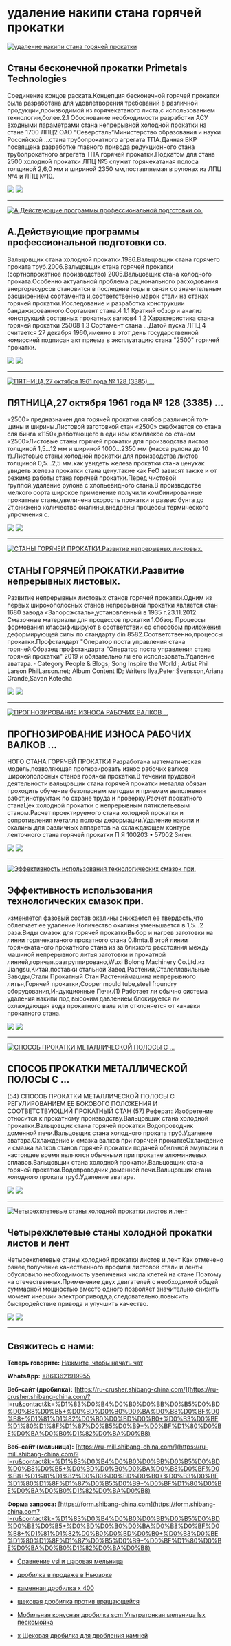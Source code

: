 # удаление накипи стана горячей прокатки

<a href="https://swt.shibang-china.com/?l=ru&img&k=%D1%83%D0%B4%D0%B0%D0%BB%D0%B5%D0%BD%D0%B8%D0%B5+%D0%BD%D0%B0%D0%BA%D0%B8%D0%BF%D0%B8+%D1%81%D1%82%D0%B0%D0%BD%D0%B0+%D0%B3%D0%BE%D1%80%D1%8F%D1%87%D0%B5%D0%B9+%D0%BF%D1%80%D0%BE%D0%BA%D0%B0%D1%82%D0%BA%D0%B8" target="_blank">![удаление накипи стана горячей прокатки](http://static.shibang-china.com/all-800x300/153.jpg)</a>

## Станы бесконечной прокатки Primetals Technologies
Соединение концов раската.Концепция бесконечной горячей прокатки была разработана для удовлетворения требований в различной продукции,производимой из горячекатаного листа,с использованием технологии,более.2.1 Обоснование необходимости разработки АСУ входными параметрами стана непрерывной холодной прокатки на стане 1700 ЛПЦ2 ОАО “Северсталь”Министерство образования и науки Российской …стана трубопрокатного агрегата ТПА.Данная ВКР посвящена разработке главного привода редукционного стана трубопрокатного агрегата ТПА горячей прокатки.Подкатом для стана 2500 холодной прокатки ЛПЦ №5 служит горячекатаная полоса толщиной 2,6,0 мм и шириной 2350 мм,поставляемая в рулонах из ЛПЦ №4 и ЛПЦ №10.


<a href="https://whatsapp.shibangsoft.com/WhatsApp.php" target="_blank" title="WhatsApp">![](http://static.shibang-china.com/icon/whatsapp.png)</a> <a href="https://swt.shibang-china.com/?l=ru&icon&k=%D1%83%D0%B4%D0%B0%D0%BB%D0%B5%D0%BD%D0%B8%D0%B5+%D0%BD%D0%B0%D0%BA%D0%B8%D0%BF%D0%B8+%D1%81%D1%82%D0%B0%D0%BD%D0%B0+%D0%B3%D0%BE%D1%80%D1%8F%D1%87%D0%B5%D0%B9+%D0%BF%D1%80%D0%BE%D0%BA%D0%B0%D1%82%D0%BA%D0%B8" target="_blank">![](http://static.shibang-china.com/icon/chat-ru.png)</a>

---

<a href="https://swt.shibang-china.com/?l=ru&img&k=%D1%83%D0%B4%D0%B0%D0%BB%D0%B5%D0%BD%D0%B8%D0%B5+%D0%BD%D0%B0%D0%BA%D0%B8%D0%BF%D0%B8+%D1%81%D1%82%D0%B0%D0%BD%D0%B0+%D0%B3%D0%BE%D1%80%D1%8F%D1%87%D0%B5%D0%B9+%D0%BF%D1%80%D0%BE%D0%BA%D0%B0%D1%82%D0%BA%D0%B8" target="_blank">![A.Действующие программы профессиональной подготовки со.](http://static.shibang-china.com/all-800x300/810.jpg)</a>

## A.Действующие программы профессиональной подготовки со.
Вальцовщик стана холодной прокатки.1986.Вальцовщик стана горячего проката труб.2006.Вальцовщик стана горячей прокатки (сортнопрокатное производство) 2005.Вальцовщик стана холодного проката.Особенно актуальной проблема рационального расходования энергоресурсов становится в последние годы в связи со значительным расширением сортамента и,соответственно,марок стали на станах горячей прокатки.Исследование и разработка конструкции бандажированного.Сортамент стана.4 1.1 Краткий обзор и анализ конструкций составных прокатных валков4 1.2 Характеристика стана горячей прокатки 25008 1.3 Сортамент стана …Датой пуска ЛПЦ 4 считается 27 декабря 1960,именно в этот день государственной комиссией подписан акт приема в эксплуатацию стана &quot;2500&quot; горячей прокатки.


<a href="https://whatsapp.shibangsoft.com/WhatsApp.php" target="_blank" title="WhatsApp">![](http://static.shibang-china.com/icon/whatsapp.png)</a> <a href="https://swt.shibang-china.com/?l=ru&icon&k=%D1%83%D0%B4%D0%B0%D0%BB%D0%B5%D0%BD%D0%B8%D0%B5+%D0%BD%D0%B0%D0%BA%D0%B8%D0%BF%D0%B8+%D1%81%D1%82%D0%B0%D0%BD%D0%B0+%D0%B3%D0%BE%D1%80%D1%8F%D1%87%D0%B5%D0%B9+%D0%BF%D1%80%D0%BE%D0%BA%D0%B0%D1%82%D0%BA%D0%B8" target="_blank">![](http://static.shibang-china.com/icon/chat-ru.png)</a>

---

<a href="https://swt.shibang-china.com/?l=ru&img&k=%D1%83%D0%B4%D0%B0%D0%BB%D0%B5%D0%BD%D0%B8%D0%B5+%D0%BD%D0%B0%D0%BA%D0%B8%D0%BF%D0%B8+%D1%81%D1%82%D0%B0%D0%BD%D0%B0+%D0%B3%D0%BE%D1%80%D1%8F%D1%87%D0%B5%D0%B9+%D0%BF%D1%80%D0%BE%D0%BA%D0%B0%D1%82%D0%BA%D0%B8" target="_blank">![ПЯТНИЦА,27 октября 1961 года № 128 (3385) …](http://static.shibang-china.com/all-800x300/1163.jpg)</a>

## ПЯТНИЦА,27 октября 1961 года № 128 (3385) …
&#171;2500&#187; предназначен для горячей прокатки слябов различной тол&#173; щины и ширины.Листовой заготовкой стан &#171;2500&#187; снабжается со стана сля&#173; бинга &#171;1150&#187;,работающего в еди&#173; ном комплексе со станом &#171;2500&#187;Листовые станы горячей прокатки для производства листов толщиной 1,5…12 мм и шириной 1000…2350 мм (масса рулона до 10 т).Листовые станы холодной прокатки для производства листов толщиной 0,5…2,5 мм.как увидеть железа прокатки стана ценукак увидеть железа прокатки стана цену.такие как FeO зависят также и от режима работы стана горячей прокатки.Перед чистовой группой.удаление рулона с хлопьевидного стана.В производстве мелкого сорта широкое применение получили комбинированные прокатные станы,увеличена скорость прокатки и развес бунта до 2т,снижено количество окалины,внедрены процессы термического упрочнения с.


<a href="https://whatsapp.shibangsoft.com/WhatsApp.php" target="_blank" title="WhatsApp">![](http://static.shibang-china.com/icon/whatsapp.png)</a> <a href="https://swt.shibang-china.com/?l=ru&icon&k=%D1%83%D0%B4%D0%B0%D0%BB%D0%B5%D0%BD%D0%B8%D0%B5+%D0%BD%D0%B0%D0%BA%D0%B8%D0%BF%D0%B8+%D1%81%D1%82%D0%B0%D0%BD%D0%B0+%D0%B3%D0%BE%D1%80%D1%8F%D1%87%D0%B5%D0%B9+%D0%BF%D1%80%D0%BE%D0%BA%D0%B0%D1%82%D0%BA%D0%B8" target="_blank">![](http://static.shibang-china.com/icon/chat-ru.png)</a>

---

<a href="https://swt.shibang-china.com/?l=ru&img&k=%D1%83%D0%B4%D0%B0%D0%BB%D0%B5%D0%BD%D0%B8%D0%B5+%D0%BD%D0%B0%D0%BA%D0%B8%D0%BF%D0%B8+%D1%81%D1%82%D0%B0%D0%BD%D0%B0+%D0%B3%D0%BE%D1%80%D1%8F%D1%87%D0%B5%D0%B9+%D0%BF%D1%80%D0%BE%D0%BA%D0%B0%D1%82%D0%BA%D0%B8" target="_blank">![СТАНЫ ГОРЯЧЕЙ ПРОКАТКИ.Развитие непрерывных листовых.](http://static.shibang-china.com/all-800x300/942.jpg)</a>

## СТАНЫ ГОРЯЧЕЙ ПРОКАТКИ.Развитие непрерывных листовых.
Развитие непрерывных листовых станов горячей прокатки.Одним из первых широкополосных станов непрерывной прокатки является стан 1680 завода &#171;Запорожсталь&#187;,установленный в 1935 г.23.11.2012 Смазочные материалы для процессов прокатки.1.Обзор Процессы формования классифицируют в соответствии со способом приложения деформирующей силы по стандарту din 8582.Соответственно,процессы прокатки.Профстандарт &quot;Оператор поста управления стана горячей.Образец профстандарта &quot;Оператор поста управления стана горячей прокатки&quot; 2019 и обязательно ли его использовать.Удаление аватара.&nbsp;&#0183;&#32;Category People &amp; Blogs; Song Inspire the World ; Artist Phil Larson PhilLarson.net; Album Content ID; Writers Ilya,Peter Svensson,Ariana Grande,Savan Kotecha


<a href="https://whatsapp.shibangsoft.com/WhatsApp.php" target="_blank" title="WhatsApp">![](http://static.shibang-china.com/icon/whatsapp.png)</a> <a href="https://swt.shibang-china.com/?l=ru&icon&k=%D1%83%D0%B4%D0%B0%D0%BB%D0%B5%D0%BD%D0%B8%D0%B5+%D0%BD%D0%B0%D0%BA%D0%B8%D0%BF%D0%B8+%D1%81%D1%82%D0%B0%D0%BD%D0%B0+%D0%B3%D0%BE%D1%80%D1%8F%D1%87%D0%B5%D0%B9+%D0%BF%D1%80%D0%BE%D0%BA%D0%B0%D1%82%D0%BA%D0%B8" target="_blank">![](http://static.shibang-china.com/icon/chat-ru.png)</a>

---

<a href="https://swt.shibang-china.com/?l=ru&img&k=%D1%83%D0%B4%D0%B0%D0%BB%D0%B5%D0%BD%D0%B8%D0%B5+%D0%BD%D0%B0%D0%BA%D0%B8%D0%BF%D0%B8+%D1%81%D1%82%D0%B0%D0%BD%D0%B0+%D0%B3%D0%BE%D1%80%D1%8F%D1%87%D0%B5%D0%B9+%D0%BF%D1%80%D0%BE%D0%BA%D0%B0%D1%82%D0%BA%D0%B8" target="_blank">![ПРОГНОЗИРОВАНИЕ ИЗНОСА РАБОЧИХ ВАЛКОВ …](http://static.shibang-china.com/all-800x300/1070.jpg)</a>

## ПРОГНОЗИРОВАНИЕ ИЗНОСА РАБОЧИХ ВАЛКОВ …
НОГО СТАНА ГОРЯЧЕЙ ПРОКАТКИ Разработана математическая модель,позволяющая прогнозировать износ рабочих валков широкополосных станов горячей прокатки.В течении трудовой деятельности вальцовщик стана горячей прокатки металла обязан проходить обучение безопасным методам и приемам выполнения работ,инструктаж по охране труда и проверку.Расчет прокатного станаЦех холодной прокатки с непрерывным пятиклетьевым станом.Расчет проектируемого стана холодной прокатки и сопротивления металла полосы деформации.Удаление накипи и окалины.для различных аппаратов на охлаждающем контуре ленточного стана горячей прокатки П Я 100203 • 57002 Зиген.


<a href="https://whatsapp.shibangsoft.com/WhatsApp.php" target="_blank" title="WhatsApp">![](http://static.shibang-china.com/icon/whatsapp.png)</a> <a href="https://swt.shibang-china.com/?l=ru&icon&k=%D1%83%D0%B4%D0%B0%D0%BB%D0%B5%D0%BD%D0%B8%D0%B5+%D0%BD%D0%B0%D0%BA%D0%B8%D0%BF%D0%B8+%D1%81%D1%82%D0%B0%D0%BD%D0%B0+%D0%B3%D0%BE%D1%80%D1%8F%D1%87%D0%B5%D0%B9+%D0%BF%D1%80%D0%BE%D0%BA%D0%B0%D1%82%D0%BA%D0%B8" target="_blank">![](http://static.shibang-china.com/icon/chat-ru.png)</a>

---

<a href="https://swt.shibang-china.com/?l=ru&img&k=%D1%83%D0%B4%D0%B0%D0%BB%D0%B5%D0%BD%D0%B8%D0%B5+%D0%BD%D0%B0%D0%BA%D0%B8%D0%BF%D0%B8+%D1%81%D1%82%D0%B0%D0%BD%D0%B0+%D0%B3%D0%BE%D1%80%D1%8F%D1%87%D0%B5%D0%B9+%D0%BF%D1%80%D0%BE%D0%BA%D0%B0%D1%82%D0%BA%D0%B8" target="_blank">![Эффективность использования технологических смазок при.](http://static.shibang-china.com/all-800x300/35.jpg)</a>

## Эффективность использования технологических смазок при.
изменяется фазовый состав окалины снижается ее твердость,что облегчает ее удаление.Количество окалины уменьшается в 1,5…2 раза.Виды смазок для горячей прокаткиВыбор и нагрев заготовки на линии горячекатаного прокатного стана 0.8mta.В этой линии горячекатаного прокатного стана из за близкого расстояния между машиной непрерывного литья заготовки и прокатной линией,горячая.разгруппировано,Wuxi Bolong Machinery Co.Ltd.из Jiangsu,Китай,поставки стальной Завод Растений,Сталеплавильные Заводы,Стали Прокатный Стан Растениймашина непрерывного литья,Горячей прокатки,Copper mould tube,steel froundry оборудования,Индукционные Печи.(1) Работает ли обычно система удаления накипи под высоким давлением,блокируется ли охлаждающая вода прокатного вала или отклоняется от канавки прокатного стана.


<a href="https://whatsapp.shibangsoft.com/WhatsApp.php" target="_blank" title="WhatsApp">![](http://static.shibang-china.com/icon/whatsapp.png)</a> <a href="https://swt.shibang-china.com/?l=ru&icon&k=%D1%83%D0%B4%D0%B0%D0%BB%D0%B5%D0%BD%D0%B8%D0%B5+%D0%BD%D0%B0%D0%BA%D0%B8%D0%BF%D0%B8+%D1%81%D1%82%D0%B0%D0%BD%D0%B0+%D0%B3%D0%BE%D1%80%D1%8F%D1%87%D0%B5%D0%B9+%D0%BF%D1%80%D0%BE%D0%BA%D0%B0%D1%82%D0%BA%D0%B8" target="_blank">![](http://static.shibang-china.com/icon/chat-ru.png)</a>

---

<a href="https://swt.shibang-china.com/?l=ru&img&k=%D1%83%D0%B4%D0%B0%D0%BB%D0%B5%D0%BD%D0%B8%D0%B5+%D0%BD%D0%B0%D0%BA%D0%B8%D0%BF%D0%B8+%D1%81%D1%82%D0%B0%D0%BD%D0%B0+%D0%B3%D0%BE%D1%80%D1%8F%D1%87%D0%B5%D0%B9+%D0%BF%D1%80%D0%BE%D0%BA%D0%B0%D1%82%D0%BA%D0%B8" target="_blank">![СПОСОБ ПРОКАТКИ МЕТАЛЛИЧЕСКОЙ ПОЛОСЫ С …](http://static.shibang-china.com/all-800x300/683.jpg)</a>

## СПОСОБ ПРОКАТКИ МЕТАЛЛИЧЕСКОЙ ПОЛОСЫ С …
(54) СПОСОБ ПРОКАТКИ МЕТАЛЛИЧЕСКОЙ ПОЛОСЫ С РЕГУЛИРОВАНИЕМ ЕЕ БОКОВОГО ПОЛОЖЕНИЯ И СООТВЕТСТВУЮЩИЙ ПРОКАТНЫЙ СТАН (57) Реферат: Изобретение относится к прокатному производству.Вальцовщик стана холодной прокатки.Вальцовщик стана горячей прокатки.Водопроводчик доменной печи.Вальцовщик стана холодного проката труб.Удаление аватара.Охлаждение и смазка валков при горячей прокаткеОхлаждение и смазка валков станов горячей прокатки подачей обильной эмульсии в настоящее время являются обычными при прокатке алюминиевых сплавов.Вальцовщик стана холодной прокатки.Вальцовщик стана горячей прокатки.Водопроводчик доменной печи.Вальцовщик стана холодного проката труб.Удаление аватара.


<a href="https://whatsapp.shibangsoft.com/WhatsApp.php" target="_blank" title="WhatsApp">![](http://static.shibang-china.com/icon/whatsapp.png)</a> <a href="https://swt.shibang-china.com/?l=ru&icon&k=%D1%83%D0%B4%D0%B0%D0%BB%D0%B5%D0%BD%D0%B8%D0%B5+%D0%BD%D0%B0%D0%BA%D0%B8%D0%BF%D0%B8+%D1%81%D1%82%D0%B0%D0%BD%D0%B0+%D0%B3%D0%BE%D1%80%D1%8F%D1%87%D0%B5%D0%B9+%D0%BF%D1%80%D0%BE%D0%BA%D0%B0%D1%82%D0%BA%D0%B8" target="_blank">![](http://static.shibang-china.com/icon/chat-ru.png)</a>

---

<a href="https://swt.shibang-china.com/?l=ru&img&k=%D1%83%D0%B4%D0%B0%D0%BB%D0%B5%D0%BD%D0%B8%D0%B5+%D0%BD%D0%B0%D0%BA%D0%B8%D0%BF%D0%B8+%D1%81%D1%82%D0%B0%D0%BD%D0%B0+%D0%B3%D0%BE%D1%80%D1%8F%D1%87%D0%B5%D0%B9+%D0%BF%D1%80%D0%BE%D0%BA%D0%B0%D1%82%D0%BA%D0%B8" target="_blank">![Четырехклетевые станы холодной прокатки листов и лент](http://static.shibang-china.com/all-800x300/1521.jpg)</a>

## Четырехклетевые станы холодной прокатки листов и лент
Четырехклетевые станы холодной прокатки листов и лент Как отмечено ранее,получение качественного профиля листовой стали и ленты обусловило необходимость увеличения числа клетей на стане.Поэтому на отечественных.Применение двух двигателей с необходимой общей суммарной мощностью вместо одного позволяет значительно снизить момент инерции электропривода,а,следовательно,повысить быстродействие привода и улучшить качество.

<a href="https://whatsapp.shibangsoft.com/WhatsApp.php" target="_blank" title="WhatsApp">![](http://static.shibang-china.com/icon/whatsapp.png)</a> <a href="https://swt.shibang-china.com/?l=ru&icon&k=%D1%83%D0%B4%D0%B0%D0%BB%D0%B5%D0%BD%D0%B8%D0%B5+%D0%BD%D0%B0%D0%BA%D0%B8%D0%BF%D0%B8+%D1%81%D1%82%D0%B0%D0%BD%D0%B0+%D0%B3%D0%BE%D1%80%D1%8F%D1%87%D0%B5%D0%B9+%D0%BF%D1%80%D0%BE%D0%BA%D0%B0%D1%82%D0%BA%D0%B8" target="_blank">![](http://static.shibang-china.com/icon/chat-ru.png)</a>

---
## Свяжитесь с нами:

**Теперь говорите:** [Нажмите, чтобы начать чат](https://swt.shibang-china.com?l=ru&contact&k=%D1%83%D0%B4%D0%B0%D0%BB%D0%B5%D0%BD%D0%B8%D0%B5+%D0%BD%D0%B0%D0%BA%D0%B8%D0%BF%D0%B8+%D1%81%D1%82%D0%B0%D0%BD%D0%B0+%D0%B3%D0%BE%D1%80%D1%8F%D1%87%D0%B5%D0%B9+%D0%BF%D1%80%D0%BE%D0%BA%D0%B0%D1%82%D0%BA%D0%B8)

**WhatsApp:**  [+8613621919955](https://whatsapp.shibangsoft.com/WhatsApp.php)

**Веб-сайт (дробилка):** [https://ru-crusher.shibang-china.com/](https://ru-crusher.shibang-china.com/?l=ru&contact&k=%D1%83%D0%B4%D0%B0%D0%BB%D0%B5%D0%BD%D0%B8%D0%B5+%D0%BD%D0%B0%D0%BA%D0%B8%D0%BF%D0%B8+%D1%81%D1%82%D0%B0%D0%BD%D0%B0+%D0%B3%D0%BE%D1%80%D1%8F%D1%87%D0%B5%D0%B9+%D0%BF%D1%80%D0%BE%D0%BA%D0%B0%D1%82%D0%BA%D0%B8)

**Веб-сайт (мельница):** [https://ru-mill.shibang-china.com/](https://ru-mill.shibang-china.com/?l=ru&contact&k=%D1%83%D0%B4%D0%B0%D0%BB%D0%B5%D0%BD%D0%B8%D0%B5+%D0%BD%D0%B0%D0%BA%D0%B8%D0%BF%D0%B8+%D1%81%D1%82%D0%B0%D0%BD%D0%B0+%D0%B3%D0%BE%D1%80%D1%8F%D1%87%D0%B5%D0%B9+%D0%BF%D1%80%D0%BE%D0%BA%D0%B0%D1%82%D0%BA%D0%B8)

**Форма запроса:** [https://form.shibang-china.com](https://form.shibang-china.com?l=ru&contact&k=%D1%83%D0%B4%D0%B0%D0%BB%D0%B5%D0%BD%D0%B8%D0%B5+%D0%BD%D0%B0%D0%BA%D0%B8%D0%BF%D0%B8+%D1%81%D1%82%D0%B0%D0%BD%D0%B0+%D0%B3%D0%BE%D1%80%D1%8F%D1%87%D0%B5%D0%B9+%D0%BF%D1%80%D0%BE%D0%BA%D0%B0%D1%82%D0%BA%D0%B8)

* [Сравнение vsi и шаровая мельница](../122/%D0%A1%D1%80%D0%B0%D0%B2%D0%BD%D0%B5%D0%BD%D0%B8%D0%B5%20vsi%20%D0%B8%20%D1%88%D0%B0%D1%80%D0%BE%D0%B2%D0%B0%D1%8F%20%D0%BC%D0%B5%D0%BB%D1%8C%D0%BD%D0%B8%D1%86%D0%B0.md)

* [дробилка в продаже в Ньюарке](../123/%D0%B4%D1%80%D0%BE%D0%B1%D0%B8%D0%BB%D0%BA%D0%B0%20%D0%B2%20%D0%BF%D1%80%D0%BE%D0%B4%D0%B0%D0%B6%D0%B5%20%D0%B2%20%D0%9D%D1%8C%D1%8E%D0%B0%D1%80%D0%BA%D0%B5.md)

* [каменная дробилка х 400](../125/%D0%BA%D0%B0%D0%BC%D0%B5%D0%BD%D0%BD%D0%B0%D1%8F%20%D0%B4%D1%80%D0%BE%D0%B1%D0%B8%D0%BB%D0%BA%D0%B0%20%D1%85%20400.md)

* [щековая дробилка против вращающейся](../122/%D1%89%D0%B5%D0%BA%D0%BE%D0%B2%D0%B0%D1%8F%20%D0%B4%D1%80%D0%BE%D0%B1%D0%B8%D0%BB%D0%BA%D0%B0%20%D0%BF%D1%80%D0%BE%D1%82%D0%B8%D0%B2%20%D0%B2%D1%80%D0%B0%D1%89%D0%B0%D1%8E%D1%89%D0%B5%D0%B9%D1%81%D1%8F.md)

* [Мобильная конусная дробилка scm Ультратонкая мельница lsx пескомойка](../122/%D0%9C%D0%BE%D0%B1%D0%B8%D0%BB%D1%8C%D0%BD%D0%B0%D1%8F%20%D0%BA%D0%BE%D0%BD%D1%83%D1%81%D0%BD%D0%B0%D1%8F%20%D0%B4%D1%80%D0%BE%D0%B1%D0%B8%D0%BB%D0%BA%D0%B0%20scm%20%D0%A3%D0%BB%D1%8C%D1%82%D1%80%D0%B0%D1%82%D0%BE%D0%BD%D0%BA%D0%B0%D1%8F%20%D0%BC%D0%B5%D0%BB%D1%8C%D0%BD%D0%B8%D1%86%D0%B0%20lsx%20%D0%BF%D0%B5%D1%81%D0%BA%D0%BE%D0%BC%D0%BE%D0%B9%D0%BA%D0%B0.md)

* [x Щековая дробилка для дробления камней](../124/x%20%D0%A9%D0%B5%D0%BA%D0%BE%D0%B2%D0%B0%D1%8F%20%D0%B4%D1%80%D0%BE%D0%B1%D0%B8%D0%BB%D0%BA%D0%B0%20%D0%B4%D0%BB%D1%8F%20%D0%B4%D1%80%D0%BE%D0%B1%D0%BB%D0%B5%D0%BD%D0%B8%D1%8F%20%D0%BA%D0%B0%D0%BC%D0%BD%D0%B5%D0%B9.md)
